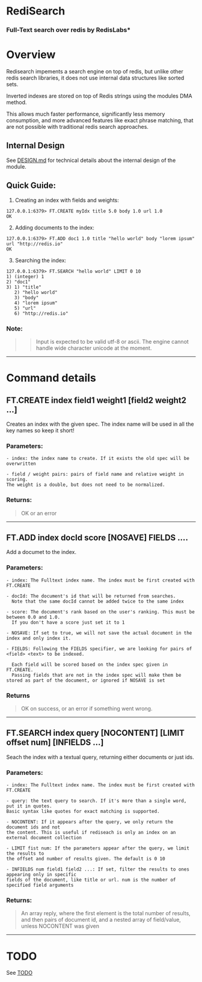 # RediSearch 
### Full-Text search over redis by RedisLabs*

# Overview

Redisearch impements a search engine on top of redis, but unlike other redis 
search libraries, it does not use internal data structures like sorted sets.

Inverted indexes are stored on top of Redis strings using the modules DMA method.

This allows much faster performance, significantly less memory consumption, and
more advanced features like exact phrase matching, that are not possible with 
traditional redis search approaches. 

## Internal Design

See [DESIGN.md](DESIGN.md) for technical details about the internal design of the module. 

## Quick Guide:

1. Creating an index with fields and weights:
```
127.0.0.1:6379> FT.CREATE myIdx title 5.0 body 1.0 url 1.0
OK 
``` 

2. Adding documents to the index:
```
127.0.0.1:6379> FT.ADD doc1 1.0 title "hello world" body "lorem ipsum" url "http://redis.io"
OK
```

3. Searching the index:
```
127.0.0.1:6379> FT.SEARCH "hello world" LIMIT 0 10
1) (integer) 1
2) "doc1"
3) 1) "title"
   2) "hello world"
   3) "body"
   4) "lorem ipsum"
   5) "url"
   6) "http://redis.io"
```

### Note:

>> Input is expected to be valid utf-8 or ascii. The engine cannot handle wide character unicode at the moment. 

---- 

# Command details

## FT.CREATE index field1 weight1 [field2 weight2 ...]

Creates an index with the given spec. The index name will be used in all the key names
so keep it short!

### Parameters:

    - index: the index name to create. If it exists the old spec will be overwritten
    
    - field / weight pairs: pairs of field name and relative weight in scoring. 
    The weight is a double, but does not need to be normalized.

### Returns:
> OK or an error

----

## FT.ADD index docId score [NOSAVE] FIELDS <field> <text> ....

Add a documet to the index.

### Parameters:

    - index: The Fulltext index name. The index must be first created with FT.CREATE

    - docId: The document's id that will be returned from searches. 
      Note that the same docId cannot be added twice to the same index

    - score: The document's rank based on the user's ranking. This must be between 0.0 and 1.0. 
      If you don't have a score just set it to 1

    - NOSAVE: If set to true, we will not save the actual document in the index and only index it.
    
    - FIELDS: Following the FIELDS specifier, we are looking for pairs of <field> <text> to be indexed.
    
      Each field will be scored based on the index spec given in FT.CREATE. 
      Passing fields that are not in the index spec will make them be stored as part of the document, or ignored if NOSAVE is set 
    
### Returns
> OK on success, or an error if something went wrong.

----

## FT.SEARCH index query [NOCONTENT] [LIMIT offset num] [INFIELDS <num> <field> ...]
Seach the index with a textual query, returning either documents or just ids.

### Parameters:
    - index: The Fulltext index name. The index must be first created with FT.CREATE

    - query: the text query to search. If it's more than a single word, put it in quotes.
    Basic syntax like quotes for exact matching is supported.

    - NOCONTENT: If it appears after the query, we only return the document ids and not 
    the content. This is useful if rediseach is only an index on an external document collection

    - LIMIT fist num: If the parameters appear after the query, we limit the results to 
    the offset and number of results given. The default is 0 10

    - INFIELDS num field1 field2 ...: If set, filter the results to ones appearing only in specific
    fields of the document, like title or url. num is the number of specified field arguments
    
### Returns:

> An array reply, where the first element is the total number of results, and then pairs of
> document id, and a nested array of field/value, unless NOCONTENT was given
   
----
   
# TODO
See [TODO](TODO.md)